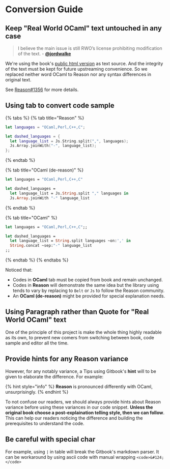 # Conversion Guide

## Keep "Real World OCaml" text untouched in any case

> I believe the main issue is still RWO’s license prohibiting modification of the text. - [**@jordwalke**](https://github.com/jordwalke)

We're using the book's [public html version](https://realworldocaml.org/v1/en/html/index.html) as text source. And the integrity of the text must be kept for future upstreaming convenience. So we replaced neither word OCaml to Reason nor any syntax differences in original text.

See [Reason\#1356](https://github.com/facebook/reason/issues/1356#issuecomment-397518319) for more details.

## Using tab to convert code sample

{% tabs %}
{% tab title="Reason" %}
```swift
let languages = "OCaml,Perl,C++,C";

let dashed_languages = {
  let language_list = Js.String.split(",", languages);
  Js.Array.joinWith("-", language_list);
};
```
{% endtab %}

{% tab title="OCaml \(de-reason\)" %}
```ocaml
let languages = "OCaml,Perl,C++,C"

let dashed_languages =
  let language_list = Js.String.split "," languages in
  Js.Array.joinWith "-" language_list
```
{% endtab %}

{% tab title="OCaml" %}
```ocaml
let languages = "OCaml,Perl,C++,C";;

let dashed_languages =
  let language_list = String.split languages ~on:',' in
  String.concat ~sep:"-" language_list
;;
```
{% endtab %}
{% endtabs %}

Noticed that:

* Codes in **OCaml** tab must be copied from book and remain unchanged.
* Codes in **Reason** will demonstrate the same idea but the library using tends to vary by replacing to `Belt` or `Js` to follow the Reason community.
* An **OCaml \(de-reason\)** might be provided for special explanation needs.

## Using Paragraph rather than Quote for "Real World OCaml" text

One of the principle of this project is make the whole thing highly readable as its own, to prevent new comers from switching between book, code sample and editor all the time.

## Provide hints for any Reason variance

However, for any notably variance, a Tips using Gitbook's **hint** will to be given to elaborate the difference. For example:

{% hint style="info" %}
**Reason** is pronounced differently with OCaml, unsurprisingly.
{% endhint %}

To not confuse our readers, we should always provide hints about Reason variance before using these variances in our code snippet. **Unless the original book choose a post-explaination telling style, then we can follow**. This can help our readers noticing the difference and building the prerequisites to understand the code.

## Be careful with special char

For example, using `|` in table will break the Gitbook's markdown parser. It can be workaround by using ascii code with manual wrapping `<code>&#124;</code>`

